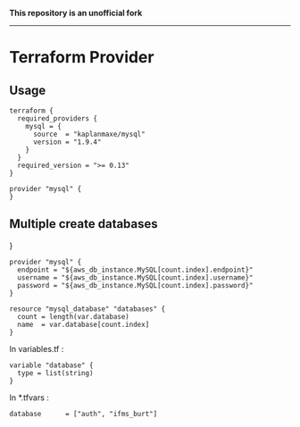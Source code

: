 **This repository is an unofficial fork**

---

Terraform Provider
==================

Usage
-----

```hcl
terraform {
  required_providers {
    mysql = {
      source  = "kaplanmaxe/mysql"
      version = "1.9.4"
    }
  }
  required_version = ">= 0.13"
}

provider "mysql" {
}
```
Multiple create databases
-----
}
```
provider "mysql" {
  endpoint = "${aws_db_instance.MySQL[count.index].endpoint}"
  username = "${aws_db_instance.MySQL[count.index].username}"
  password = "${aws_db_instance.MySQL[count.index].password}"
}

resource "mysql_database" "databases" {
  count = length(var.database)
  name  = var.database[count.index]
}
```
In variables.tf :
```
variable "database" {
  type = list(string)
}
```
In *.tfvars : 

```
database      = ["auth", "ifms_burt"]

```
